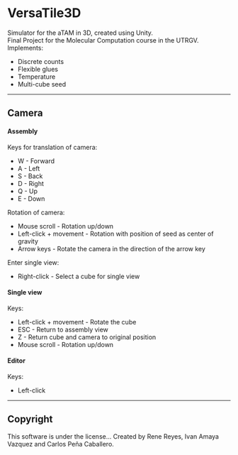 # VersaTile3D

Simulator for the aTAM in 3D, created using Unity.  
Final Project for the Molecular Computation course in the UTRGV.  
Implements:

- Discrete counts
- Flexible glues
- Temperature
- Multi-cube seed

---
## Camera
#### Assembly
Keys for translation of camera:
- W - Forward
- A - Left
- S - Back
- D - Right
- Q - Up
- E - Down

Rotation of camera:
- Mouse scroll - Rotation up/down
- Left-click + movement - Rotation with position of seed as center of gravity
- Arrow keys - Rotate the camera in the direction of the arrow key

Enter single view:
- Right-click - Select a cube for single view

#### Single view
Keys:
- Left-click + movement - Rotate the cube
- ESC - Return to assembly view
- Z - Return cube and camera to original position
- Mouse scroll - Rotation up/down

#### Editor
Keys:
- Left-click

---
## Copyright
This software is under the license...
Created by Rene Reyes, Ivan Amaya Vazquez and Carlos Peña Caballero.
